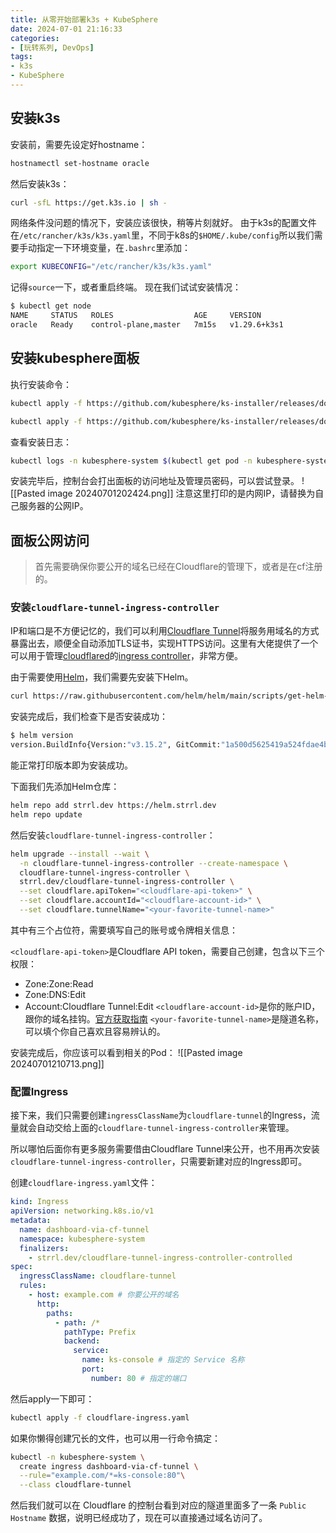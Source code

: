 ```yaml
---
title: 从零开始部署k3s + KubeSphere
date: 2024-07-01 21:16:33
categories: 
- [玩转系列, DevOps]
tags:
- k3s
- KubeSphere
---
```


## 安装k3s

安装前，需要先设定好hostname：
```bash
hostnamectl set-hostname oracle
```
然后安装k3s：
```bash
curl -sfL https://get.k3s.io | sh -
```
网络条件没问题的情况下，安装应该很快，稍等片刻就好。
由于k3s的配置文件在`/etc/rancher/k3s/k3s.yaml`里，不同于k8s的`$HOME/.kube/config`所以我们需要手动指定一下环境变量，在`.bashrc`里添加：
```bash
export KUBECONFIG="/etc/rancher/k3s/k3s.yaml"
```
记得`source`一下，或者重启终端。
现在我们试试安装情况：
```bash
$ kubectl get node
NAME     STATUS   ROLES                  AGE     VERSION
oracle   Ready    control-plane,master   7m15s   v1.29.6+k3s1
```

## 安装kubesphere面板

执行安装命令：
```bash
kubectl apply -f https://github.com/kubesphere/ks-installer/releases/download/v3.4.1/kubesphere-installer.yaml

kubectl apply -f https://github.com/kubesphere/ks-installer/releases/download/v3.4.1/cluster-configuration.yaml
```
查看安装日志：
```bash
kubectl logs -n kubesphere-system $(kubectl get pod -n kubesphere-system -l 'app in (ks-install, ks-installer)' -o jsonpath='{.items[0].metadata.name}') -f
```

安装完毕后，控制台会打出面板的访问地址及管理员密码，可以尝试登录。
![[Pasted image 20240701202424.png]]
注意这里打印的是内网IP，请替换为自己服务器的公网IP。
## 面板公网访问

> 首先需要确保你要公开的域名已经在Cloudflare的管理下，或者是在cf注册的。
### 安装`cloudflare-tunnel-ingress-controller`

IP和端口是不方便记忆的，我们可以利用[Cloudflare Tunnel](https://developers.cloudflare.com/cloudflare-one/connections/connect-networks/)将服务用域名的方式暴露出去，顺便全自动添加TLS证书，实现HTTPS访问。这里有大佬提供了一个可以用于管理[cloudflared](https://github.com/cloudflare/cloudflared)的[ingress controller](https://github.com/STRRL/cloudflare-tunnel-ingress-controller)，非常方便。

由于需要使用[Helm](https://helm.sh)，我们需要先安装下Helm。
```bash
curl https://raw.githubusercontent.com/helm/helm/main/scripts/get-helm-3 | bash
```
安装完成后，我们检查下是否安装成功：
```bash
$ helm version
version.BuildInfo{Version:"v3.15.2", GitCommit:"1a500d5625419a524fdae4b33de351cc4f58ec35", GitTreeState:"clean", GoVersion:"go1.22.4"}
```
能正常打印版本即为安装成功。

下面我们先添加Helm仓库：
```bash
helm repo add strrl.dev https://helm.strrl.dev
helm repo update
```

然后安装`cloudflare-tunnel-ingress-controller`：
```bash
helm upgrade --install --wait \
  -n cloudflare-tunnel-ingress-controller --create-namespace \
  cloudflare-tunnel-ingress-controller \
  strrl.dev/cloudflare-tunnel-ingress-controller \
  --set cloudflare.apiToken="<cloudflare-api-token>" \
  --set cloudflare.accountId="<cloudflare-account-id>" \
  --set cloudflare.tunnelName="<your-favorite-tunnel-name>" 
```

其中有三个占位符，需要填写自己的账号或令牌相关信息：

`<cloudflare-api-token>`是Cloudflare API token，需要自己创建，包含以下三个权限：
- Zone:Zone:Read
- Zone:DNS:Edit
- Account:Cloudflare Tunnel:Edit
`<cloudflare-account-id>`是你的账户ID，跟你的域名挂钩。[官方获取指南](https://developers.cloudflare.com/fundamentals/setup/find-account-and-zone-ids/)
`<your-favorite-tunnel-name>`是隧道名称，可以填个你自己喜欢且容易辨认的。

安装完成后，你应该可以看到相关的Pod：
![[Pasted image 20240701210713.png]]

### 配置Ingress

接下来，我们只需要创建`ingressClassName`为`cloudflare-tunnel`的Ingress，流量就会自动交给上面的`cloudflare-tunnel-ingress-controller`来管理。

所以哪怕后面你有更多服务需要借由Cloudflare Tunnel来公开，也不用再次安装`cloudflare-tunnel-ingress-controller`，只需要新建对应的Ingress即可。

创建`cloudflare-ingress.yaml`文件：
```yaml
kind: Ingress
apiVersion: networking.k8s.io/v1
metadata:
  name: dashboard-via-cf-tunnel
  namespace: kubesphere-system
  finalizers:
    - strrl.dev/cloudflare-tunnel-ingress-controller-controlled
spec:
  ingressClassName: cloudflare-tunnel
  rules:
    - host: example.com # 你要公开的域名
      http:
        paths:
          - path: /*
            pathType: Prefix
            backend:
              service:
                name: ks-console # 指定的 Service 名称
                port:
                  number: 80 # 指定的端口
```
然后apply一下即可：
```bash
kubectl apply -f cloudflare-ingress.yaml
```

如果你懒得创建冗长的文件，也可以用一行命令搞定：
```bash
kubectl -n kubesphere-system \
  create ingress dashboard-via-cf-tunnel \
  --rule="example.com/*=ks-console:80"\
  --class cloudflare-tunnel
```

然后我们就可以在 Cloudflare 的控制台看到对应的隧道里面多了一条 `Public Hostname` 数据，说明已经成功了，现在可以直接通过域名访问了。

